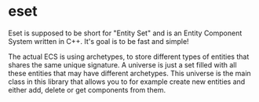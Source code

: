 # eset
Eset is supposed to be short for "Entity Set" and is an Entity Component System written in C++. It's goal is to be fast and simple!

The actual ECS is using archetypes, to store different types of entities that shares the same unique signature.
A universe is just a set filled with all these entities that may have different archetypes. 
This universe is the main class in this library that allows you to for example create new entities and either add, delete or get components from them.
